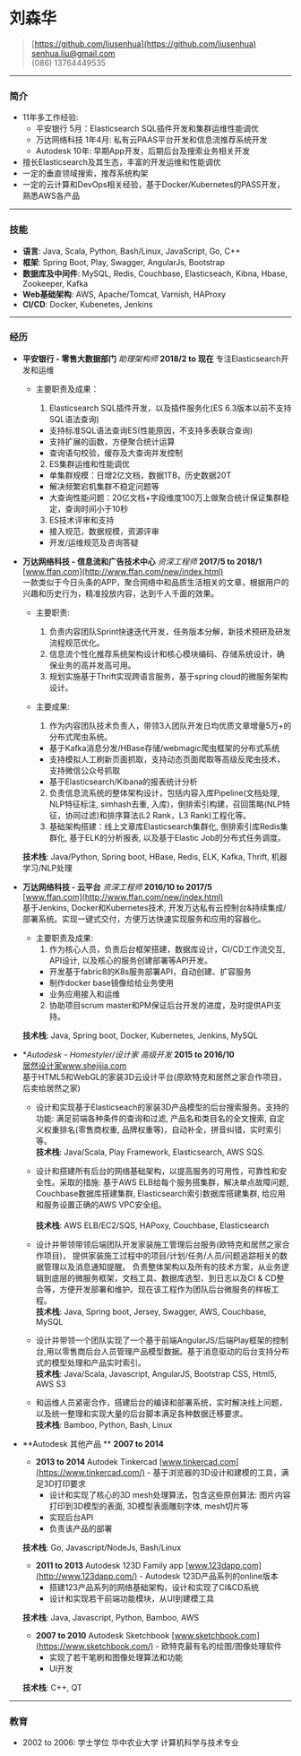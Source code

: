 # 刘森华

> [https://github.com/liusenhua](https://github.com/liusenhua)  
> [senhua.liu@gmail.com](mailto:senhua.liu@gmail.com)  
> (086) 13764449535  

------
### 简介
* 11年多工作经验:
  - 平安银行 5月：Elasticsearch SQL插件开发和集群运维性能调优
  - 万达网络科技 1年4月: 私有云PAAS平台开发和信息流推荐系统开发
  - Autodesk 10年: 早期App开发，后期后台及搜索业务相关开发
* 擅长Elasticsearch及其生态，丰富的开发运维和性能调优
* 一定的垂直领域搜索，推荐系统构架
* 一定的云计算和DevOps相关经验，基于Docker/Kubernetes的PASS开发，熟悉AWS各产品

------
### 技能

* **语言**: Java, Scala, Python, Bash/Linux, JavaScript, Go, C++
* **框架**: Spring Boot, Play, Swagger, AngularJs, Bootstrap
* **数据库及中间件**: MySQL, Redis, Couchbase, Elasticseach, Kibna, Hbase, Zookeeper, Kafka
* **Web基础架构**: AWS, Apache/Tomcat, Varnish, HAProxy
* **CI/CD**: Docker, Kubenetes, Jenkins

------

### 经历

* **平安银行 - 零售大数据部门** *助理架构师* __2018/2 to 现在__ 
  专注Elasticsearch开发和运维
  - 主要职责及成果：
    1. Elasticsearch SQL插件开发，以及插件服务化(ES 6.3版本以前不支持SQL语法查询)
      + 支持标准SQL语法查询ES(性能原因，不支持多表联合查询)
      + 支持扩展的函数，方便聚合统计运算
      + 查询语句校验，缓存及大查询并发控制
      
    2. ES集群运维和性能调优
      + 单集群规模：日增2亿文档，数据1TB，历史数据20T
      + 解决频繁宕机集群不稳定问题等
      + 大查询性能问题：20亿文档+字段维度100万上做聚合统计保证集群稳定，查询时间小于10秒
      
    3. ES技术评审和支持
      + 接入规范，数据规模，资源评审
      + 开发/运维规范及咨询答疑

* **万达网络科技 - 信息流和广告技术中心** *资深工程师* __2017/5 to 2018/1__  
    [www.ffan.com](http://www.ffan.com/new/index.html)  
    一款类似于今日头条的APP，聚合网络中和品质生活相关的文章，根据用户的兴趣和历史行为，精准投放内容，达到千人千面的效果。

    - 主要职责:
      1. 负责内容团队Sprint快速迭代开发，任务版本分解，新技术预研及研发流程规范优化。
      2. 信息流个性化推荐系统架构设计和核心模块编码、存储系统设计，确保业务的高并发高可用。
      3. 规划实施基于Thrift实现跨语言服务，基于spring cloud的微服务架构设计。

    - 主要成果:
      1. 作为内容团队技术负责人，带领3人团队开发日均优质文章增量5万+的分布式爬虫系统。
        + 基于Kafka消息分发/HBase存储/webmagic爬虫框架的分布式系统
        + 支持模拟人工刷新页面抓取，支持动态页面爬取等高级反爬虫技术，支持微信公众号抓取
        + 基于Elasticsearch/Kibana的报表统计分析
      2. 负责信息流系统的整体架构设计，包括内容入库Pipeline(文档处理, NLP特征标注, simhash去重, 入库)，倒排索引构建，召回策略(NLP特征，协同过滤)和排序算法(L2 Rank，L3 Rank)工程化等。
      3. 基础架构搭建：线上文章库Elasticsearch集群化, 倒排索引库Redis集群化, 基于ELK的分析报表, 以及基于Elastic Job的分布式任务调度。

  **技术栈**: Java/Python, Spring boot, HBase, Redis, ELK, Kafka, Thrift, 机器学习/NLP处理
    

* **万达网络科技 - 云平台** *资深工程师* __2016/10 to 2017/5__  
    [www.ffan.com](http://www.ffan.com/new/index.html)  
    基于Jenkins, Docker和Kubernetes技术, 开发万达私有云控制台&持续集成/部署系统。实现一键式交付，方便万达快速实现服务和应用的容器化。

    - 主要职责及成果:
      1. 作为核心人员，负责后台框架搭建，数据库设计，CI/CD工作流交互, API设计, 以及核心的服务创建部署等API开发。
        + 开发基于fabric8的K8s服务部署API，自动创建、扩容服务
        + 制作docker base镜像给给业务使用
        + 业务应用接入和运维
      2. 协助项目scrum master和PM保证后台开发的进度，及时提供API支持。
    
  **技术栈**: Java, Spring boot, Docker, Kubernetes, Jenkins, MySQL

* **Autodesk - Homestyler/设计家* *高级开发* __2015 to 2016/10__   
   [居然设计家www.shejijia.com](http://www.shejijia.com/)  
    基于HTML5和WebGL的家装3D云设计平台(原欧特克和居然之家合作项目，后卖给居然之家)

  + 设计和实现基于Elasticseach的家装3D产品模型的后台搜索服务。支持的功能: 满足前端各种条件的查询和过滤, 产品名和类目名的全文搜索, 自定义权重排名(零售商权重, 品牌权重等)，自动补全，拼音纠错，实时索引等。 <br/> 
  **技术栈**: Java/Scala, Play Framework, Elasticsearch, AWS SQS.

  + 设计和搭建所有后台的网络基础架构，以提高服务的可用性，可靠性和安全性。采取的措施: 基于AWS ELB给每个服务搭集群，解决单点故障问题, Couchbase数据库搭建集群, Elasticsearch索引数据库搭建集群, 给应用和服务设置正确的AWS VPC安全组。<br/>  
  **技术栈**: AWS ELB/EC2/SQS, HAPoxy, Couchbase, Elasticsearch

  + 设计并带领带领后端团队开发家装施工管理后台服务(欧特克和居然之家合作项目)， 提供家装施工过程中的项目/计划/任务/人员/问题追踪相关的数据管理以及消息通知提醒。
  负责整体架构以及所有的技术方案，从业务逻辑到底层的微服务框架，文档工具、数据库选型、到日志以及CI & CD整合等，方便开发部署和维护。现在该工程作为团队后台微服务的样板工程。<br/>
  **技术栈**: Java, Spring boot, Jersey, Swagger, AWS, Couchbase, MySQL

  + 设计并带领一个团队实现了一个基于前端AngularJS/后端Play框架的控制台,用以零售商后台人员管理产品模型数据。基于消息驱动的后台支持分布式的模型处理和产品实时索引。<br/>
  **技术栈**: Java/Scala, Javascript, AngularJS, Bootstrap CSS, Html5, AWS S3

  + 和运维人员紧密合作，搭建后台的编译和部署系统，实时解决线上问题，以及统一整理和实现大量的后台脚本满足各种数据迁移要求。<br/>
  **技术栈**: Bamboo, Python, Bash, Linux

* **Autodesk 其他产品 **  __2007 to 2014__  
    + __2013 to 2014__ Autodek Tinkercad [www.tinkercad.com](https://www.tinkercad.com/) - 基于浏览器的3D设计和建模的工具，满足3D打印要求
      + 设计和实现了核心的3D mesh处理算法，包含这些原创算法: 图片内容打印到3D模型的表面, 3D模型表面雕刻字体, mesh切片等 <br/>
      + 实现后台API
      + 负责该产品的部署
  
    **技术栈**: Go, Javascript/NodeJs, Bash/Linux

    + __2011 to 2013__ Autodesk 123D Family app [www.123dapp.com](http://www.123dapp.com/) - Autodesk 123D产品系列的online版本
      + 搭建123产品系列的网络基础架构，设计和实现了CI&CD系统
      + 设计和实现若干前端功能模块，从UI到建模工具
  
    **技术栈**: Java, Javascript, Python, Bamboo, AWS

    + __2007 to 2010__  Autodesk Sketchbook [www.sketchbook.com](https://www.sketchbook.com/) - 欧特克最有名的绘图/图像处理软件
      + 实现了若干笔刷和图像处理算法和功能
      + UI开发
  
    **技术栈**: C++, QT

------

### 教育

* 2002 to 2006: 学士学位 华中农业大学 计算机科学与技术专业

